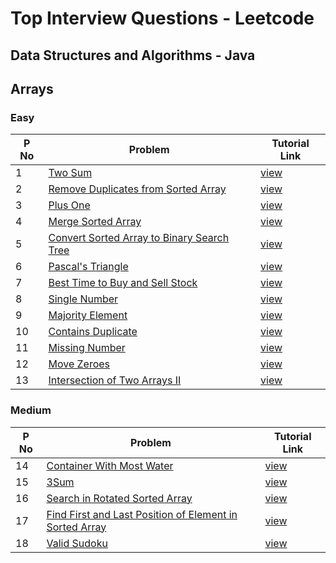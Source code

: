 # Top Interview Questions - Leetcode

## Data Structures and Algorithms - Java

## Arrays

### Easy

| P No | Problem                                                                                                                   | Tutorial Link                                                                                                                    |
| ---- | ------------------------------------------------------------------------------------------------------------------------- | -------------------------------------------------------------------------------------------------------------------------------- |
| 1    | [ Two Sum ](https://leetcode.com/problems/two-sum/)                                                                       | [ view ](https://www.geeksforgeeks.org/given-an-array-a-and-a-number-x-check-for-pair-in-a-with-sum-as-x/)                       |
| 2    | [ Remove Duplicates from Sorted Array ](https://leetcode.com/problems/remove-duplicates-from-sorted-array/)               | [ view ](https://www.geeksforgeeks.org/remove-duplicates-sorted-array/)                                                          |
| 3    | [ Plus One ](https://leetcode.com/problems/plus-one/)                                                                     | [ view ](https://www.geeksforgeeks.org/adding-one-to-number-represented-as-array-of-digits/)                                     |
| 4    | [ Merge Sorted Array ](https://leetcode.com/problems/merge-sorted-array/)                                                 | [ view ](https://www.geeksforgeeks.org/merge-two-sorted-arrays/)                                                                 |
| 5    | [ Convert Sorted Array to Binary Search Tree ](https://leetcode.com/problems/convert-sorted-array-to-binary-search-tree/) | [ view ](https://leetcode.com/problems/merge-sorted-array/)                                                                      |
| 6    | [ Pascal's Triangle ](https://leetcode.com/problems/pascals-triangle/)                                                    | [ view ](https://www.geeksforgeeks.org/pascal-triangle/)                                                                         |
| 7    | [ Best Time to Buy and Sell Stock ](https://leetcode.com/problems/best-time-to-buy-and-sell-stock/)                       | [ view ](https://www.geeksforgeeks.org/best-time-to-buy-and-sell-stock/)                                                         |
| 8    | [ Single Number ](https://leetcode.com/problems/single-number/)                                                           | [ view ](https://www.geeksforgeeks.org/find-the-element-that-appears-once/)                                                      |
| 9    | [ Majority Element ](https://leetcode.com/problems/majority-element/)                                                     | [ view ](https://www.geeksforgeeks.org/majority-element/)                                                                        |
| 10   | [ Contains Duplicate ](https://leetcode.com/problems/contains-duplicate/)                                                 | [ view ](https://www.geeksforgeeks.org/find-duplicates-in-on-time-and-constant-extra-space/)                                     |
| 11   | [ Missing Number ](https://leetcode.com/problems/missing-number/)                                                         | [ view ](https://www.geeksforgeeks.org/find-the-missing-number/)                                                                 |
| 12   | [ Move Zeroes ](https://leetcode.com/problems/move-zeroes/)                                                               | [ view ](https://www.geeksforgeeks.org/move-zeroes-end-array/)                                                                   |
| 13   | [ Intersection of Two Arrays II ](https://leetcode.com/problems/intersection-of-two-arrays-ii/)                           | [ view ](https://leetcode.com/problems/intersection-of-two-arrays-ii/discuss/954800/Java-solution-with-explanation-and-pictures) |

### Medium

| P No | Problem                                                                                                                                             | Tutorial Link                                                                                          |
| ---- | --------------------------------------------------------------------------------------------------------------------------------------------------- | ------------------------------------------------------------------------------------------------------ |
| 14   | [ Container With Most Water ](https://leetcode.com/problems/container-with-most-water/)                                                             | [ view ](https://www.geeksforgeeks.org/container-with-most-water/)                                     |
| 15   | [ 3Sum ](https://leetcode.com/problems/3sum/)                                                                                                       | [ view ](https://www.geeksforgeeks.org/find-a-triplet-that-sum-to-a-given-value/)                      |
| 16   | [ Search in Rotated Sorted Array ](https://leetcode.com/problems/search-in-rotated-sorted-array/)                                                   | [ view ](https://www.geeksforgeeks.org/search-an-element-in-a-sorted-and-pivoted-array/)               |
| 17   | [ Find First and Last Position of Element in Sorted Array ](https://leetcode.com/problems/find-first-and-last-position-of-element-in-sorted-array/) | [ view ](https://www.geeksforgeeks.org/find-first-and-last-positions-of-an-element-in-a-sorted-array/) |
| 18   | [ Valid Sudoku ](https://leetcode.com/problems/valid-sudoku/)                                                                                       | [ view ](https://www.geeksforgeeks.org/check-if-given-sudoku-board-configuration-is-valid-or-not/)     |
